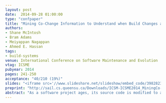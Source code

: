 ```yaml
---
layout: post
date:  2014-09-28 01:00:00
type: "confpaper"
title: "Mining Co-Change Information to Understand when Build Changes are Necessary"
authors:
- Shane McIntosh
- Bram Adams
- Meiyappan Nagappan
- Ahmed E. Hassan
tags:
- build-systems
venue: International Conference on Software Maintenance and Evolution
vtag: ICSME
pubyear: 2014
pages: 241-250
acceptance: "40/210 (19%)"
slides: "<iframe src='//www.slideshare.net/slideshow/embed_code/39828236' width='427' height='356' frameborder='0' marginwidth='0' marginheight='0' scrolling='no' style='border:1px solid #CCC; border-width:1px; margin-bottom:5px; max-width: 100%;' allowfullscreen> </iframe> <div style='margin-bottom:5px'> </div>"
preprint: "http://sail.cs.queensu.ca/Downloads/ICSM-ICSME2014_MiningCo-ChangeInformationToUnderstandWhenBuildChangesAreNecessary.pdf"
abstract: "As a software project ages, its source code is modified to add new features, restructure existing ones, and fix defects. These source code changes often induce changes in the build system, i.e., the system that specifies how source code is translated into deliverables. However, since developers are often not familiar with the complex and occasionally archaic technologies used to specify build systems, they may not be able to identify when their source code changes require accompanying build system changes. This can cause build breakages that slow development progress and impact other developers, testers, or even users. In this paper, we mine the source and test code changes that required accompanying build changes in order to better understand this co-change relationship. We build random forest classifiers using language-agnostic and language-specific code change characteristics to explain when code-accompanying build changes are necessary based on historical trends. Case studies of the Mozilla C++ system, the Lucene and Eclipse open source Java systems, and the IBM Jazz proprietary Java system indicate that our classifiers can accurately explain when build co-changes are necessary with an AUC of 0.60-0.88. Unsurprisingly, our highly accurate C++ classifiers (AUC of 0.88) derive much of their explanatory power from indicators of structural change (e.g., was a new source file added?). On the other hand, our Java classifiers are less accurate (AUC of 0.60-0.78) because roughly 75% of Java build co-changes do not coincide with changes to the structure of a system, but rather are instigated by concerns related to release engineering, quality assurance, and general build maintenance."
---
```

